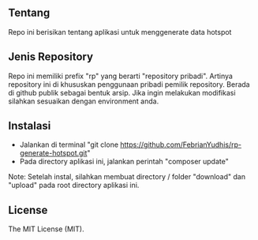 ## Tentang

Repo ini berisikan tentang aplikasi untuk menggenerate data hotspot

## Jenis Repository

Repo ini memiliki prefix "rp" yang berarti "repository pribadi".
Artinya repository ini di khususkan penggunaan pribadi pemilik repository.
Berada di github publik sebagai bentuk arsip.
Jika ingin melakukan modifikasi silahkan sesuaikan dengan environment anda.

## Instalasi

- Jalankan di terminal "git clone https://github.com/FebrianYudhis/rp-generate-hotspot.git"
- Pada directory aplikasi ini, jalankan perintah "composer update"

Note: Setelah instal, silahkan membuat directory / folder "download" dan "upload" pada root directory aplikasi ini.

## License 

The MIT License (MIT).
